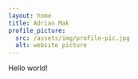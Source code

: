 ```yaml
---
layout: home
title: Adrian Mak
profile_picture:
  src: /assets/img/profile-pic.jpg
  alt: website picture
---
```


<p>
  Hello world!
</p>

